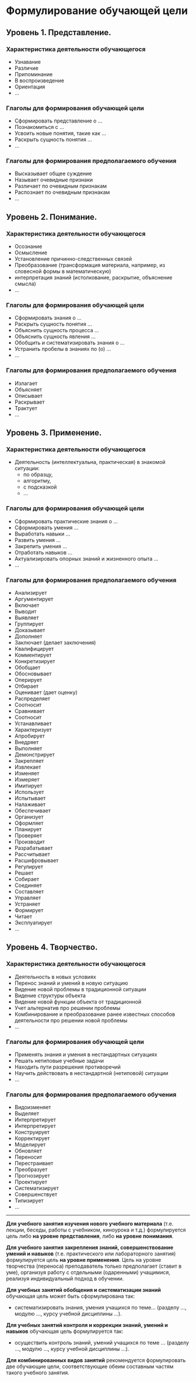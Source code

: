 # Формулирование обучающей цели

## Уровень 1. Представление.

### Характеристика деятельности обучающегося
- Узнавание
- Различие
- Припоминание
- В воспроизведение
- Ориентация
- ...

### Глаголы для формирования обучающей цели
- Сформировать представление о ...
- Познакомиться с ...
- Усвоить новые понятия, такие как ...
- Раскрыть сущность понятия ...
- ...

### Глаголы для формирования предполагаемого обучения
- Высказывает общее суждение
- Называет очевидные признаки
- Различает по очевидным признакам
- Распознает по очевидным признакам
- ...

## Уровень 2. Понимание.

### Характеристика деятельности обучающегося
- Осознание
- Осмысление
- Установление причинно-следственных связей
- Преобразование (трансформация материала, например, из словесной формы в математическую)
- интерпретация знаний (истолкование, раскрытие, объяснение смысла)
- ...

### Глаголы для формирования обучающей цели
- Сформировать знания о ...
- Раскрыть сущность понятия ...
- Объяснить сущность процесса ...
- Объяснить сущность явления ...
- Обобщить и систематизировать знания о ...
- Устранить пробелы в знаниях по (о) ...
- ...

### Глаголы для формирования предполагаемого обучения
- Излагает
- Объясняет
- Описывает
- Раскрывает
- Трактует
- ...

## Уровень 3. Применение.

### Характеристика деятельности обучающегося
- Деятельность (интеллектуальна, практическая) в знакомой ситуации:
  - по образцу,
  - алгоритму,
  - с подсказкой
  - ...


### Глаголы для формирования обучающей цели
- Сформировать практические знания о ...
- Сформировать умения ...
- Выработать навыки ...
- Развить умения ...
- Закрепить умения ...
- Отработать навыков ...
- Актуализировать опорных знаний и жизненного опыта ...
- ...

### Глаголы для формирования предполагаемого обучения
- Анализирует
- Аргументирует
- Включает
- Выводит
- Выявляет
- Группирует
- Доказывает
- Дополняет
- Заключает (делает заключения)
- Квалифицирует
- Комментирует
- Конкретизирует
- Обобщает
- Обосновывает
- Оперирует
- Отбирает
- Оценивает (дает оценку)
- Распределяет
- Соотносит
- Сравнивает
- Соотносит
- Устанавливает
- Характеризует
- Апробирует
- Внедряет
- Выполняет
- Демонстрирует
- Закрепляет
- Извлекает
- Изменяет
- Измеряет
- Имитирует
- Использует
- Испытывает
- Налаживает
- Обеспечивает
- Организует
- Оформляет
- Планирует
- Проверяет
- Производит
- Разрабатывает
- Рассчитывает
- Расшифровывает
- Регулирует
- Решает
- Собирает
- Соединяет
- Составляет
- Управляет
- Устраняет
- Формирует
- Читает
- Эксплуатирует
- ...

## Уровень 4. Творчество.

### Характеристика деятельности обучающегося
- Деятельность в новых условиях
- Перенос знаний и умений в новую ситуацию
- Видение новой проблемы в традиционной ситуации
- Видение структуры объекта
- Видение новой функции объекта от традиционной
- Учет альтернатив про решении проблемы
- Комбинирование и преобразование ранее известных способов деятельности про решении новой проблемы
- ...

### Глаголы для формирования обучающей цели
- Применять знания и умения в нестандартных ситуациях
- Решать нетиповые учебные задачи
- Находить пути разрешения противоречий
- Научить действовать в нестандартной (нетиповой) ситуации
- ...

### Глаголы для формирования предполагаемого обучения
- Видоизменяет
- Выделяет
- Интерпретирует
- Интерпретирует
- Конструирует
- Корректирует
- Моделирует
- Обновляет
- Переносит
- Перестраивает
- Преобразует
- Прогнозирует
- Проектирует
- Систематизирует
- Совершенствует
- Типизирует
- ...

---

**Для учебного занятия изучения нового учебного материала** (т.е. лекции, беседы, работы с учебником, киноурока и т.д.) формулируется цель либо **на уровне представления**, либо **на уровне понимания**.

**Для учебного занятия закрепления знаний, совершенствование умений и навыков** (т.е. практического или лабораторного занятия) формулируется цель **на уровне применения**.
Цель на уровне творчества (переноса) преподаватель только предполагает (ставит в уме), организуя работу с
отдельными (одаренными) учащимися, реализуя индивидуальный подход в обучении.

**Для учебных занятий обобщения и систематизации знаний** обучающая цель может быть сформулирована так:
- систематизировать знания, умения учащихся по теме… (разделу ..., модулю ..., курсу учебной дисциплины ...).

**Для учебных занятий контроля и коррекции знаний, умений и навыков**
обучающая цель формулируется так:
- осуществить контроль знаний, умений учащихся по теме ... (разделу ..., модулю ..., курсу учебной дисциплины ...).

**Для комбинированных видов занятий** рекомендуется формулировать две обучающие цели, соответствующие обеим составным частям такого учебного занятия.
